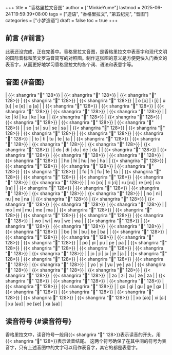 +++
title = "香格里拉文音图"
author = ["MinkieYume"]
lastmod = 2025-06-24T19:59:39+08:00
tags = ["造语", "香格里拉文", "第五纪元", "音图"]
categories = ["小梦造语"]
draft = false
toc = true
+++

## 前言 {#前言}

此表还没完成，正在完善中。香格里拉文音图，是香格里拉文中表音字和现代文明的国际音标和英文罗马音简写的对照图。制作这张图的意义是方便更快入门香文的表音字，从而更好地学习香格里拉文的各个词、语法和表意字等。


## 音图 {#音图}

| {{< shangrira "󰀁" 128>}} | {{< shangrira "󰀂" 128>}} | {{< shangrira "󰀃" 128>}} | {{< shangrira "󰀄" 128>}} | {{< shangrira "󰀅" 128>}} |
| o [o]                    | i [i]                    | u [u]                    | e [e]                    | a [a]                    |
| {{< shangrira "󰀆" 128>}} | {{< shangrira "󰀇" 128>}} | {{< shangrira "󰀈" 128>}} | {{< shangrira "󰀉" 128>}} | {{< shangrira "󰀊" 128>}} |
| ko                       | ki                       | ku                       | ke                       | ka                       |
| {{< shangrira "󰀋" 128>}} | {{< shangrira "󰀌" 128>}} | {{< shangrira "󰀍" 128>}} | {{< shangrira "󰀎" 128>}} | {{< shangrira "󰀏" 128>}} |
| so                       | si                       | su                       | se                       | sa                       |
| {{< shangrira "󰀐" 128>}} | {{< shangrira "󰀑" 128>}} | {{< shangrira "󰀒" 128>}} | {{< shangrira "󰀓" 128>}} | {{< shangrira "󰀔" 128>}} |
| to                       | ti                       | tu                       | te                       | ta                       |
| {{< shangrira "󰀕" 128>}} | {{< shangrira "󰀖" 128>}} | {{< shangrira "󰀗" 128>}} | {{< shangrira "󰀘" 128>}} | {{< shangrira "󰀙" 128>}} |
| do                       | di                       | du                       | de                       | da                       |
| {{< shangrira "󰀚" 128>}} | {{< shangrira "󰀛" 128>}} | {{< shangrira "󰀜" 128>}} | {{< shangrira "󰀝" 128>}} | {{< shangrira "󰀞" 128>}} |
| ho                       | hi                       | hu                       | he                       | ha                       |
| {{< shangrira "󰀟" 128>}} | {{< shangrira "󰀠" 128>}} | {{< shangrira "󰀡" 128>}} | {{< shangrira "󰀢" 128>}} | {{< shangrira "󰀣" 128>}} |
| fo                       | fi                       | fu                       | fe                       | fa                       |
| {{< shangrira "󰀤" 128>}} | {{< shangrira "󰀥" 128>}} | {{< shangrira "󰀦" 128>}} | {{< shangrira "󰀧" 128>}} | {{< shangrira "󰀨" 128>}} |
| ro [ɾo]                  | ri [ɾi]                  | ru [ɾu]                  | re [ɾe]                  | ra [ɾa]                  |
| {{< shangrira "󰀩" 128>}} | {{< shangrira "󰀪" 128>}} | {{< shangrira "󰀫" 128>}} | {{< shangrira "󰀬" 128>}} | {{< shangrira "󰀭" 128>}} |
| no                       | ni                       | nu                       | ne                       | na                       |
| {{< shangrira "󰀮" 128>}} | {{< shangrira "󰀯" 128>}} | {{< shangrira "󰀰" 128>}} | {{< shangrira "󰀱" 128>}} | {{< shangrira "󰀲" 128>}} |
| mo                       | mi                       | mu                       | me                       | ma                       |
| {{< shangrira "󰀳" 128>}} | {{< shangrira "󰀴" 128>}} | {{< shangrira "󰀵" 128>}} | {{< shangrira "󰀶" 128>}} | {{< shangrira "󰀷" 128>}} |
| wo                       | wi                       | wu                       | we                       | wa                       |
| {{< shangrira "󰀸" 128>}} | {{< shangrira "󰀹" 128>}} | {{< shangrira "󰀺" 128>}} | {{< shangrira "󰀻" 128>}} | {{< shangrira "󰀼" 128>}} |
| bo                       | bi                       | bu                       | be                       | ba                       |
| {{< shangrira "󰀽" 128>}} | {{< shangrira "󰀾" 128>}} | {{< shangrira "󰀿" 128>}} | {{< shangrira "󰁀" 128>}} | {{< shangrira "󰁁" 128>}} |
| po                       | pi                       | pu                       | pe                       | pa                       |
| {{< shangrira "󰁂" 128>}} | {{< shangrira "󰁃" 128>}} | {{< shangrira "󰁄" 128>}} | {{< shangrira "󰁅" 128>}} | {{< shangrira "󰁆" 128>}} |
| jo                       | ji                       | ju                       | je                       | ja                       |
| {{< shangrira "󰁇" 128>}} | {{< shangrira "󰁈" 128>}} | {{< shangrira "󰁉" 128>}} | {{< shangrira "󰁊" 128>}} | {{< shangrira "󰁋" 128>}} |
| yo                       | yi                       | yu                       | ye                       | ya                       |
| {{< shangrira "󰁌" 128>}} | {{< shangrira "󰁍" 128>}} | {{< shangrira "󰁎" 128>}} | {{< shangrira "󰁏" 128>}} | {{< shangrira "󰁐" 128>}} |
| zo                       | zi                       | zu                       | ze                       | za                       |
| {{< shangrira "󰁑" 128>}} | {{< shangrira "󰁒" 128>}} | {{< shangrira "󰁓" 128>}} | {{< shangrira "󰁔" 128>}} | {{< shangrira "󰁕" 128>}} |
| go                       | gi                       | gu                       | ge                       | ga                       |
| {{< shangrira "󰁖" 128>}} | {{< shangrira "󰁗" 128>}} | {{< shangrira "󰁘" 128>}} | {{< shangrira 󰁙" 128>}}  | {{< shangrira "󰁚" 128>}} |
| xo [ɕo]                  | xi [ɕi]                  | xu [ɕu]                  | xe [ɕe]                  | xa [ɕa]                  |


## 读音符号 {#读音符号}

香格里拉文中，读音符号一般用{{< shangrira "󰁛" 128>}}表示读音的开头，用{{< shangrira "󰁜" 128>}}表示读音结尾。
这两个符号确保了在其中间的符号为表音字，只有上述音图中的文字可以用作表音字，其它的都是表意字。
